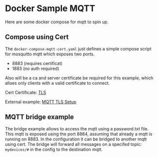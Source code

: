 # Docker Sample MQTT

Here are some docker compose for mqtt to spin up.

## Compose using Cert

The `docker-compose-mqtt-cert.yaml` just defines a simple compose script for mosquitto mqtt which exposes two ports.

- 8883 (requires certificat)
- 1883 (no auth required)

Also will be a ca and server certificate be required for this example, which alloes only clients with a valid certificate to connect.

Cert Certificate: [TLS](../../TLS/README.md)

External example: [MQTT TLS Setup](http://www.steves-internet-guide.com/mosquitto-tls/)

## MQTT bridge example

The bridge example allows to access the mqtt using a password.txt file.
This mqtt is exposed using the port 8884, assuming that already a mqtt is running on 8883.
In the configuration it can be bridged to another mqtt using cert.
The bridge will forward all messages on a specifed topic: `mydevices/#` in the config to the destination mqtt.
